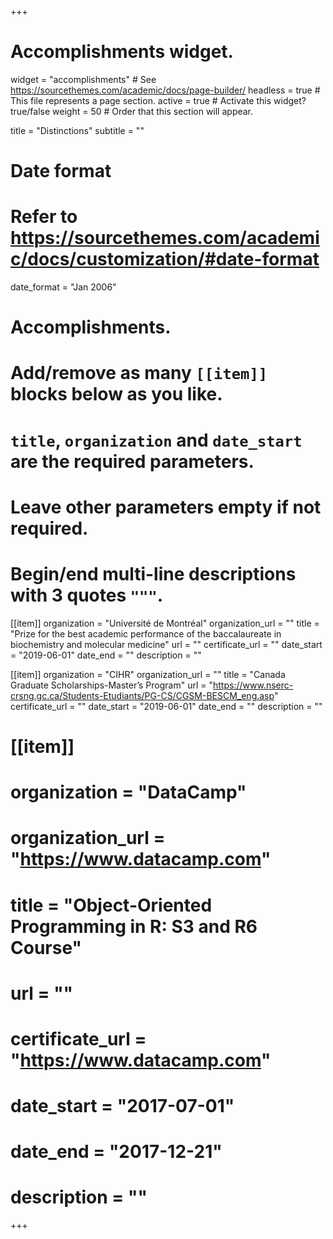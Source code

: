 +++
# Accomplishments widget.
widget = "accomplishments"  # See https://sourcethemes.com/academic/docs/page-builder/
headless = true  # This file represents a page section.
active = true  # Activate this widget? true/false
weight = 50  # Order that this section will appear.

title = "Distinctions"
subtitle = ""

# Date format
#   Refer to https://sourcethemes.com/academic/docs/customization/#date-format
date_format = "Jan 2006"

# Accomplishments.
#   Add/remove as many `[[item]]` blocks below as you like.
#   `title`, `organization` and `date_start` are the required parameters.
#   Leave other parameters empty if not required.
#   Begin/end multi-line descriptions with 3 quotes `"""`.

[[item]]
  organization = "Université de Montréal"
  organization_url = ""
  title = "Prize for the best academic performance of the baccalaureate in biochemistry and molecular medicine"
  url = ""
  certificate_url = ""
  date_start = "2019-06-01"
  date_end = ""
  description = ""

[[item]]
  organization = "CIHR"
  organization_url = ""
  title = "Canada Graduate Scholarships-Master’s Program"
  url = "https://www.nserc-crsng.gc.ca/Students-Etudiants/PG-CS/CGSM-BESCM_eng.asp"
  certificate_url = ""
  date_start = "2019-06-01"
  date_end = ""
  description = ""
  
# [[item]]
#   organization = "DataCamp"
#   organization_url = "https://www.datacamp.com"
#   title = "Object-Oriented Programming in R: S3 and R6 Course"
#   url = ""
#   certificate_url = "https://www.datacamp.com"
#   date_start = "2017-07-01"
#   date_end = "2017-12-21"
#   description = ""

+++
